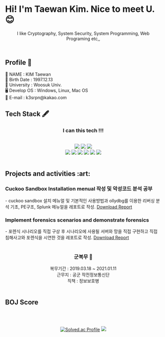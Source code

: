 
<header>
  <h1 align="left">Hi! I'm Taewan Kim. Nice to meet U. 😊</h1>
  I like Cryptography, System Security, System Programming, Web Programing etc,,
</header>
<div align="center">
  
  <h2 align="left">Profile 🐤</h2>
  <div align="left">
  🧔 NAME : KIM Taewan<br/>
  🍼 Birth Date : 1997.12.13<br/>
  📔 University : Woosuk Univ.<br/>
  🖥️ Develop OS : Windows, Linux, Mac OS <br/>
  💌 E-mail : k3srpn@kakao.com<br/>
  </div>
<h2 align="left">Tech Stack 🖋</h2>
  <h3>I can this tech !!!</h3><br/>
<a href="https://github.com/k3srpn"><img src="https://hits.seeyoufarm.com/api/count/incr/badge.svg?url=https%3A%2F%2Fgithub.com%2Fkinsanghun&count_bg=%23000000&title_bg=%23000000&icon=github.svg&icon_color=%23E7E7E7&title=GitHub&edge_flat=false)"/></a>
<img src="https://camo.githubusercontent.com/dd7559df3804c36eeeb5da15bb3445ea66682b8ffc736e2dc737e1975056cbf4/68747470733a2f2f696d672e736869656c64732e696f2f62616467652f507974686f6e2d3337363641423f7374796c653d666c61742d737175617265266c6f676f3d507974686f6e266c6f676f436f6c6f723d7768697465" data-canonical-src="https://img.shields.io/badge/Python-3766AB?style=flat-square&amp;logo=Python&amp;logoColor=white" style="max-width: 100%;">
<img src="https://camo.githubusercontent.com/c627263bfde5e853eef76b088f380460a4f2f2d909175eee6a77b42ca1a041c1/68747470733a2f2f696d672e736869656c64732e696f2f62616467652f432d4138423943433f7374796c653d666c61742d737175617265266c6f676f3d43266c6f676f436f6c6f723d7768697465" data-canonical-src="https://img.shields.io/badge/C-A8B9CC?style=flat-square&amp;logo=C&amp;logoColor=white" style="max-width: 100%;">
  <br/>
<img src="https://camo.githubusercontent.com/607f3adb5fb476059b0021201f5e48b5cafa7d82eb10d60e4385ae128aef1ac8/68747470733a2f2f696d672e736869656c64732e696f2f62616467652f4a6176617363726970742d6666623133623f7374796c653d666c61742d737175617265266c6f676f3d6a617661736372697074266c6f676f436f6c6f723d7768697465" data-canonical-src="https://img.shields.io/badge/Javascript-ffb13b?style=flat-square&amp;logo=javascript&amp;logoColor=white" style="max-width: 100%;">
<img src="https://camo.githubusercontent.com/9f47ab44c8425fb370779a070dee85979d5ec780212db4cc44c203de2ee4c384/68747470733a2f2f696d672e736869656c64732e696f2f62616467652f446a616e676f2d3039324532303f7374796c653d666c61742d737175617265266c6f676f3d446a616e676f266c6f676f436f6c6f723d7768697465" data-canonical-src="https://img.shields.io/badge/Django-092E20?style=flat-square&amp;logo=Django&amp;logoColor=white" style="max-width: 100%;">
<img src="https://camo.githubusercontent.com/96267d8a69067065ffe11ac12baa0d9206641de7eb74225b62fa93f78631775a/68747470733a2f2f696d672e736869656c64732e696f2f62616467652f4d7973716c2d4536423931453f7374796c653d666c61742d737175617265266c6f676f3d4d7953716c266c6f676f436f6c6f723d7768697465" data-canonical-src="https://img.shields.io/badge/Mysql-E6B91E?style=flat-square&amp;logo=MySql&amp;logoColor=white" style="max-width: 100%;">
<img src="https://camo.githubusercontent.com/997205b77cd7eac35fdae833c285ec8c87d0d45e26f5b5482a61f391a3733844/68747470733a2f2f696d672e736869656c64732e696f2f62616467652f6373732d3135373242363f7374796c653d666c61742d737175617265266c6f676f3d63737333266c6f676f436f6c6f723d7768697465" data-canonical-src="https://img.shields.io/badge/css-1572B6?style=flat-square&amp;logo=css3&amp;logoColor=white" style="max-width: 100%;">
  <img src="https://img.shields.io/badge/jquery-0769AD?style=flat-square&logo=jquery&logoColor=white">
  <img src="https://img.shields.io/badge/linux-FCC624?style=flat-square&logo=linux&logoColor=black">
  <br/>
  <br/>
<h2 align="left">Projects and activities :art: </h2>
<div align="left">
  <h3>Cuckoo Sandbox Installation menual 작성 및 악성코드 분석 공부</h3>
  <div>
    - cuckoo sandbox 설치 메뉴얼 및 기본적인 사용방법과 ollydbg를 이용한 리버싱 분석 기초, PE구조, Splunk 메뉴얼을 레포트로 작성.
    <a href="https://docs.google.com/document/d/1eKp1-VhynLuZwwrGqjoxXOTseb9v9czm/edit?usp=sharing&ouid=113065321955897239924&rtpof=true&sd=true">Download Report</a>
  </div>
  
  <h3>Implement forensics scenarios and demonstrate forensics</h3>
  <div>
    - 포렌식 시나리오를 직접 구상 후 시나리오에 사용될 서버와 망을 직접 구현하고 직접 침해사고와 포렌식을 시연한 것을 레포트로 작성. 
    <a href="https://docs.google.com/document/d/1mU_YX5jmlXo_c9D9ZjwsFSiOHPM9z_bK/edit?usp=sharing&ouid=113065321955897239924&rtpof=true&sd=true">Download Report</a>
  </div>

  <br/>
    <div align="center">
    <h3>군복무 🐧</h3>
    <div>
      복무기간 : 2019.03.18 ~ 2021.01.11<br/>
      근무지 : 공군 작전정보통신단<br/>
      직책 : 정보보호병<br/>
    </div>
  </div>
</div>
  <br/>

<h2 align="left">BOJ Score</h2><br/><br/>
  
[![Solved.ac Profile](http://mazassumnida.wtf/api/generate_badge?boj=k3srpn)](https://solved.ac/k3srpn)
<img src="http://mazandi.herokuapp.com/api?handle=k3srpn&theme=warm"/>

  
</div>


